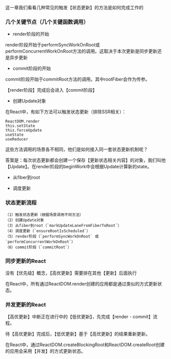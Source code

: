 这一章我们看看几种常见的触发【状态更新】的方法是如何完成工作的

### 几个关键节点（几个关键函数调用）

- render阶段的开始

render阶段开始于performSyncWorkOnRoot或performConcurrentWorkOnRoot方法的调用。这取决于本次更新是同步更新还是异步更新

- commit阶段的开始

commit阶段开始于commitRoot方法的调用。其中rootFiber会作为传参。

【render阶段】完成后会进入【commit阶段】

- 创建Update对象

在React中，有如下方法可以触发状态更新（排除SSR相关）：

    ReactDOM.render
    this.setState
    this.forceUpdate
    useState
    useReducer

这些方法调用的场景各不相同，他们是如何接入同一套状态更新机制呢？

答案是：每次状态更新都会创建一个保存【更新状态相关内容】的对象，我们叫他【Update】。在render阶段的beginWork中会根据Update计算新的state。

- 从fiber到root

- 调度更新


### 状态更新流程

    （1）触发状态更新（根据场景调用不同方法）
    （2）创建Update对象
    （3）从fiber到root（`markUpdateLaneFromFiberToRoot`）
    （4）调度更新（`ensureRootIsScheduled`）
    （5）render阶段（`performSyncWorkOnRoot` 或 `performConcurrentWorkOnRoot`）
    （6）commit阶段（`commitRoot`）


### 同步更新的React

没有【优先级】概念，【高优更新】需要排在其他【更新】后面执行

在React中，所有通过ReactDOM.render创建的应用都是通过类似的方式更新状态。

### 并发更新的React

【高优更新】中断正在进行中的【低优更新】，先完成【render - commit】流程。

待【高优更新】完成后，【低优更新】基于【高优更新】的结果重新更新。

在React中，通过ReactDOM.createBlockingRoot和ReactDOM.createRoot创建的应用会采用【并发】的方式更新状态。